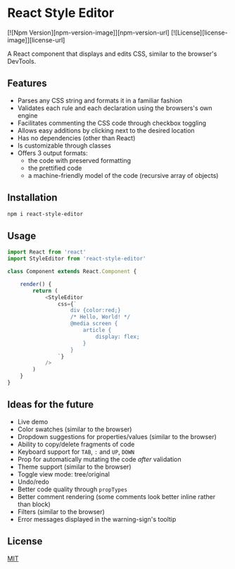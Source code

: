 # React Style Editor

[![Npm Version][npm-version-image]][npm-version-url]
[![License][license-image]][license-url]

A React component that displays and edits CSS, similar to the browser's DevTools.

## Features
- Parses any CSS string and formats it in a familiar fashion
- Validates each rule and each declaration using the browsers's own engine
- Facilitates commenting the CSS code through checkbox toggling
- Allows easy additions by clicking next to the desired location
- Has no dependencies (other than React)
- Is customizable through classes 
- Offers 3 output formats:
    - the code with preserved formatting
    - the prettified code
    - a machine-friendly model of the code (recursive array of objects)

## Installation

```sh
npm i react-style-editor
```

## Usage

```js
import React from 'react'
import StyleEditor from 'react-style-editor'

class Component extends React.Component {

    render() {
        return (
            <StyleEditor
                css={`
                    div {color:red;}
                    /* Hello, World! */
                    @media screen {
                        article {
                            display: flex;
                        }
                    }
                `}
            />
        )
    }
}
```

## Ideas for the future
- Live demo
- Color swatches (similar to the browser)
- Dropdown suggestions for properties/values (similar to the browser)
- Ability to copy/delete fragments of code
- Keyboard support for `TAB`, `:` and `UP`, `DOWN`
- Prop for automatically mutating the code *after* validation
- Theme support (similar to the browser)
- Toggle view mode: tree/original
- Undo/redo
- Better code quality through `propTypes`
- Better comment rendering (some comments look better inline rather than block)
- Filters (similar to the browser)
- Error messages displayed in the warning-sign's tooltip

## License
[MIT](https://github.com/Aurelain/react-style-editor/blob/master/LICENSE)